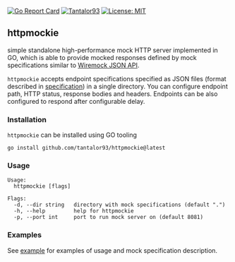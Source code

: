 [![Go Report Card](https://goreportcard.com/badge/github.com/tantalor93/httpmockie)](https://goreportcard.com/report/github.com/tantalor93/httpmockie)
[![Tantalor93](https://circleci.com/gh/Tantalor93/httpmockie/tree/master.svg?style=svg)](https://circleci.com/gh/Tantalor93/httpmockie?branch=master)
[![License: MIT](https://img.shields.io/badge/License-MIT-yellow.svg)](https://github.com/tantalor93/httpmockie/blob/master/LICENSE)

## httpmockie
simple standalone high-performance mock HTTP server implemented in GO, which is able to provide mocked responses defined by 
mock specifications similar to [Wiremock JSON API](https://wiremock.org/docs/stubbing/).

`httpmockie` accepts endpoint specifications specified as JSON files (format described in [specification](docs/specification.md)) in a single directory.
You can configure endpoint path, HTTP status, response bodies and headers. Endpoints can be also configured to respond after configurable delay.

### Installation
`httpmockie` can be installed using GO tooling

```
go install github.com/tantalor93/httpmockie@latest
```

### Usage
```
Usage:
  httpmockie [flags]

Flags:
  -d, --dir string   directory with mock specifications (default ".")
  -h, --help         help for httpmockie
  -p, --port int     port to run mock server on (default 8081)
```

### Examples
See [example](docs/example.md) for examples of usage and mock specification description.
